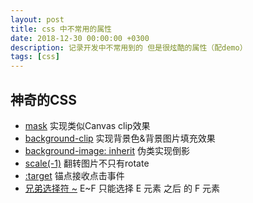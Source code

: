 ```yaml
---
layout: post
title: css 中不常用的属性
date: 2018-12-30 00:00:00 +0300
description: 记录开发中不常用到的 但是很炫酷的属性（配demo）
tags: [css]
---
```


## 神奇的CSS

* [mask](https://codepen.io/HelKyle/pen/ePyENP/) 实现类似Canvas clip效果
* [background-clip](https://codepen.io/Chokcoco/pen/QKyZPb) 实现背景色&背景图片填充效果
* [background-image: inherit](https://codepen.io/Chokcoco/pen/dppARA) 伪类实现倒影
* [scale(-1)](http://js.jirengu.com/bidebipisa/4/edit?html,css,output) 翻转图片不只有rotate
* [:target](https://codepen.io/Chokcoco/pen/mAxQBv) 锚点接收点击事件
* [兄弟选择符 ~](https://codepen.io/Chokcoco/pen/mAxQBv) E~F 只能选择 E 元素 之后 的 F 元素
